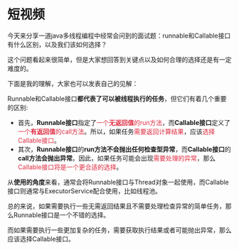 # 短视频

今天来分享一道java多线程编程中经常会问到的面试题：runnable和Callable接口有什么区别，以及我们该如何选择？

这个问题看起来很简单，但是大家想回答到关键点以及如何合理的选择还是有一定难度的。

下面是我的理解，大家也可以发表自己的见解：

Runnable和Callable接口**都代表了可以被线程执行的任务**，但它们有着几个重要的区别:

+ 首先，**Runnable接口**指定了<font style="color:#DF2A3F;">一个</font>**<font style="color:#DF2A3F;">无返回值</font>**<font style="color:#DF2A3F;">的run方法</font>，而**Callable接口**定义了<font style="color:#DF2A3F;">一个</font>**<font style="color:#DF2A3F;">有返回值</font>**<font style="color:#DF2A3F;">的call方法</font>。所以，如果任务<font style="color:#DF2A3F;">需要返回计算结果</font>，应该<font style="color:#DF2A3F;">选择Callable接口</font>。
+ 其次，**Runnable接口**的**run方法不会抛出任何检查型异常**，而**Callable接口**的**call方法会抛出异常**。因此，如果任务可能会出现<font style="color:#DF2A3F;">需要处理的异常</font>，那么<font style="color:#DF2A3F;">Callable接口将是一个更合适的选择</font>。

从**使用的角度**来看，通常会将Runnable接口与Thread对象一起使用，而Callable接口则通常与ExecutorService配合使用，比如线程池。

总的来说，如果需要执行一些无需返回结果且不需要处理检查异常的简单任务，那么Runnable接口是一个不错的选择。

而如果需要执行一些更加复杂的任务，需要获取执行结果或者可能抛出异常，那么应该选择Callable接口。


